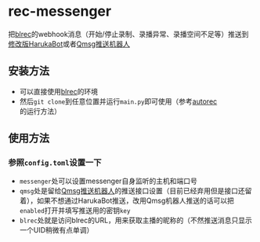 # rec-messenger
把[blrec](https://github.com/lue-trim/blrec)的webhook消息（开始/停止录制、录播异常、录播空间不足等）推送到[修改版HarukaBot](https://github.com/lue-trim/haruka-bot)或者[Qmsg推送机器人](https://qmsg.zendee.cn/)
## 安装方法
- 可以直接使用[blrec](https://github.com/lue-trim/blrec)的环境
- 然后`git clone`到任意位置并运行`main.py`即可使用（参考[autorec](https://github.com/lue-trim/autorec)的运行方法）

## 使用方法
### 参照`config.toml`设置一下
- `messenger`处可以设置messenger自身监听的主机和端口号
- `qmsg`处是留给[Qmsg推送机器人](https://qmsg.zendee.cn/)的推送接口设置（目前已经弃用但是接口还留着），如果不想通过HarukaBot推送，改用Qmsg机器人推送的话可以把`enabled`打开并填写推送用的密钥`key`
- `blrec`处就是访问blrec的URL，用来获取主播的昵称的（不然推送消息只显示一个UID稍微有点单调）
